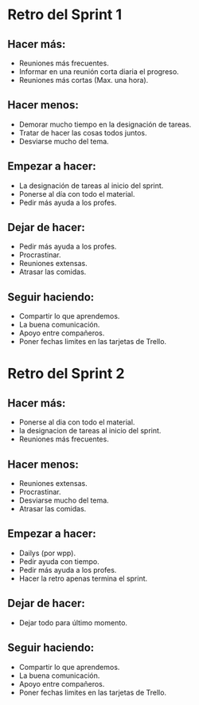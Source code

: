 # Retro del Sprint 1

## Hacer más:
- Reuniones más frecuentes.
- Informar en una reunión corta diaria el progreso.
- Reuniones más cortas (Max. una hora).

## Hacer menos:
- Demorar mucho tiempo en la designación de tareas.
- Tratar de hacer las cosas todos juntos.
- Desviarse mucho del tema.

## Empezar a hacer:
- La designación de tareas al inicio del sprint.
- Ponerse al día con todo el material.
- Pedir más ayuda a los profes.

## Dejar de hacer:
- Pedir más ayuda a los profes.
- Procrastinar.
- Reuniones extensas.
- Atrasar las comidas.

## Seguir haciendo:
- Compartir lo que aprendemos.
- La buena comunicación.
- Apoyo entre compañeros.
- Poner fechas limites en las tarjetas de Trello.


# Retro del Sprint 2

## Hacer más:
- Ponerse al dia con todo el material.
- la designacion de tareas al inicio del sprint.
- Reuniones más frecuentes.

## Hacer menos:
- Reuniones extensas.
- Procrastinar.
- Desviarse mucho del tema.
- Atrasar las comidas.

## Empezar a hacer:
- Dailys (por wpp).
- Pedir ayuda con tiempo.
- Pedir más ayuda a los profes.
- Hacer la retro apenas termina el sprint.

## Dejar de hacer:
- Dejar todo para último momento.

## Seguir haciendo:
- Compartir lo que aprendemos.
- La buena comunicación.
- Apoyo entre compañeros.
- Poner fechas limites en las tarjetas de Trello.

